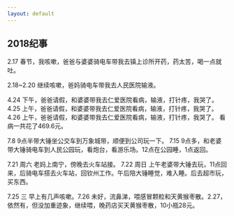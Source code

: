 ```yaml
---
layout: default
---
```


<h2>2018纪事</h2>


2.17 春节，我咳嗽，爸爸与婆婆骑电车带我去镇上诊所开药，药太苦，喝一点就吐。

2.18~2.20 继续咳嗽，爸妈骑电车带我去人民医院输液。

4.24 下午，爸爸请假，和婆婆带我去仁爱医院看病，输液，打针疼，我哭了。
4.25 上午，爸爸请假，和婆婆带我去仁爱医院看病，输液，打针疼，我哭了。
4.26 上午，爸爸请假，和婆婆带我去仁爱医院看病，输液，打针疼，我哭了。
看病一共花了469.6元。


7.8 9点半带大锤坐公交车到万象城带，顺便到公司玩一下。
7.15 9点多，和老婆带大锤骑电车到人民公园玩，看炮台，看游乐场。12点在公园睡，1点返回。

7.21 周六 老妈上南宁，傍晚去火车站接。
7.22 周日 上午老婆带大锤去玩，11点回来，后骑电车搭去火车站，回钦州工作。午后陪大锤睡觉，难入睡。后去超市玩，买东西。

7.25 三 早上有几声咳嗽。7.26 未好，流鼻涕，喂感冒颗粒和天黄猴枣散。2.27，依然有，但没加重迹象，继续喂，晚药店买天黄猴枣散，10小瓶28元。


